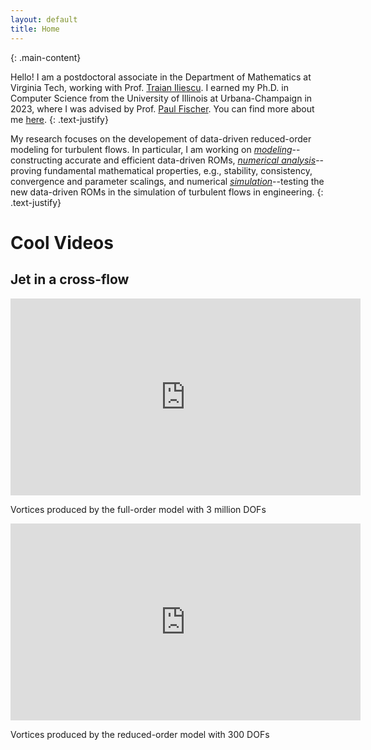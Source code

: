 ```yaml
---
layout: default
title: Home
---
```


{: .main-content}

Hello! I am a postdoctoral associate in the Department of Mathematics at Virginia Tech, working with Prof. [Traian Iliescu](https://sites.google.com/view/iliescu/home?authuser=0). I earned my Ph.D. in Computer Science from the University of Illinois at Urbana-Champaign in 2023, where I was advised by Prof. [Paul Fischer](https://fischerp.cs.illinois.edu/). You can find more about me [here](about.md).
{: .text-justify}

My research focuses on the developement of data-driven reduced-order modeling for turbulent flows. In particular, I am working on <u><em>modeling</em></u>--constructing accurate and efficient data-driven ROMs, <u><em>numerical analysis</em></u>--proving fundamental mathematical properties, e.g., stability, consistency, convergence and parameter scalings, and numerical <u><em>simulation</em></u>--testing the new data-driven ROMs in the simulation of turbulent flows in engineering.
{: .text-justify}


# Cool Videos

## Jet in a cross-flow
<div class="video-row">
  <div class="video-container">
    <div class="video-iframe-wrapper">
      <iframe width="560" height="315" src="https://www.youtube.com/embed/HQ2Nmjd_lx4?autoplay=1&mute=1&loop=1&playlist=HQ2Nmjd_lx4" frameborder="0" allow="accelerometer; autoplay; clipboard-write; encrypted-media; gyroscope; picture-in-picture" allowfullscreen style="border: none;"></iframe>
    </div>
    <p class="video-title">Vortices produced by the full-order model with 3 million DOFs</p>
  </div>
  
  <div class="video-container">
    <div class="video-iframe-wrapper">
      <iframe width="560" height="315" src="https://www.youtube.com/embed/HQ2Nmjd_lx4?autoplay=1&mute=1&loop=1&playlist=HQ2Nmjd_lx4" frameborder="0" allow="accelerometer; autoplay; clipboard-write; encrypted-media; gyroscope; picture-in-picture" allowfullscreen style="border: none;"></iframe>
    </div>
    <p class="video-title">Vortices produced by the reduced-order model with 300 DOFs</p>
  </div>
</div>